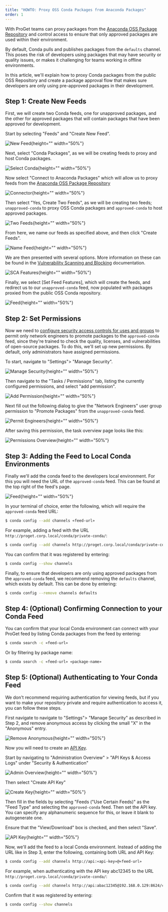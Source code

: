 ```yaml
---
title: "HOWTO: Proxy OSS Conda Packages from Anaconda Packages"
order: 1
---
```


With ProGet teams can proxy packages from the [Anaconda OSS Package Repository](repo.anaconda.com) and control access to ensure that only approved packages are used within their environment.

By default, Conda pulls and publishes packages from the `defaults` channel. This poses the risk of developers using packages that may have security or quality issues, or makes it challenging for teams working in offline environments. 

In this article, we'll explain how to proxy Conda packages from the public OSS Repository and create a package approval flow that makes sure developers are only using pre-approved packages in their development. 

## Step 1: Create New Feeds

First, we will create two Conda feeds, one for unapproved packages, and the other for approved packages that will contain packages that have been approved for development.

Start by selecting "Feeds" and "Create New Feed".

![New Feed](/resources/docs/proget-feeds-createnewfeed.png){height="" width="50%"}

Next, select "Conda Packages", as we will be creating feeds to proxy and host Conda packages.

![Select Conda](){height="" width="50%"}

Now select "Connect to Anaconda Packages" which will allow us to proxy feeds from the [Anaconda OSS Package Repository](repo.anaconda.com)

![Connector](){height="" width="50%"}

Then select "Yes, Create Two Feeds", as we will be creating two feeds; `unapproved-conda` to proxy OSS Conda packages and `approved-conda` to host approved packages.

![Two Feeds](){height="" width="50%"}

From here, we name our feeds as specified above, and then click "Create Feeds".

![Name Feed](){height="" width="50%"}

We are then presented with several options. More information on these can be found in the [Vulnerability Scanning and Blocking](/docs/proget/sca/vulnerabilities) documentation.

![SCA Features](){height="" width="50%"}

Finally, we select [Set Feed Features], which will create the feeds, and redirect us to our `unapproved-conda` feed, now populated with packages proxied from the public OSS Conda repository.

![Feed](){height="" width="50%"}

## Step 2: Set Permissions

Now we need to [configure security access controls for uses and groups](/docs/proget/administration-security) to permit only network engineers to promote packages to the `approved-conda` feed, since they're trained to check the quality, licenses, and vulnerabilities of open-source packages. To do this, we'll set up new permissions. By default, only administrators have assigned permissions.

To start, navigate to "Settings"> "Manage Security".

![Manage Security](/resources/docs/proget-settings-managesecurity.png){height="" width="50%"}

Then navigate to the "Tasks / Permissions" tab, listing the currently configured permissions, and select "add permission".

![Add Permission](/resources/docs/proget-taskspermissions-add.png){height="" width="50%"}

Next fill out the following dialog to give the "Network Engineers" user group permission to "Promote Packages" from the `unapproved-conda` feed.

![Permit Engineers](){height="" width="50%"}

After saving this permission, the task overview page looks like this:

![Permissions Overview](){height="" width="50%"}

## Step 3: Adding the Feed to Local Conda Environments

Finally we'll add the conda feed to the developers local environment. For this you will need the URL of the `approved-conda` feed. This can be found at the top right of the feed's page.

![Feed](){height="" width="50%"}

In your terminal of choice, enter the following, which will require the `approved-conda` feed URL:

```bash
$ conda config --add channels «feed-url»
```

For example, adding a feed with the URL `http://proget.corp.local/conda/private-conda/`:

```bash
$ conda config --add channels http://proget.corp.local/conda/private-conda/
```

You can confirm that it was registered by entering:

```bash
$ conda config --show channels
```

Finally, to ensure that developers are only using approved packages from the `approved-conda` feed, we recommend removing the `defaults` channel, which exists by default. This can be done by entering:

```bash
$ conda config --remove channels defaults
```

## Step 4: (Optional) Confirming Connection to your Conda Feed

You can confirm that your local Conda environment can connect with your ProGet feed by listing Conda packages from the feed by entering:

```bash
$ conda search -c «feed-url»
```

Or by filtering by package name:

```bash
$ conda search -c «feed-url» «package-name»
```

## Step 5: (Optional) Authenticating to Your Conda Feed

We don't recommend requiring authentication for viewing feeds, but if you want to make your repository private and require authentication to access it, you can follow these steps. 

First navigate to navigate to "Settings"> "Manage Security" as described in Step 2, and remove anonymous access by clicking the small "X" in the "Anonymous" entry. 

![Remove Anonymous](){height="" width="50%"}

Now you will need to create an [API Key](/docs/proget/reference-api/proget-apikeys). 

Start by navigating to "Administration Overview" > "API Keys & Access Logs" under "Security & Authentication"

![Admin Overview](){height="" width="50%"}

Then select "Create API Key"

![Create Key](){height="" width="50%"}

Then fill in the fields by selecting "Feeds ("Use Certain Feeds)" as the "Feed Type" and selecting the `approved-conda` feed. Then set the API key. You can specify any alphanumeric sequence for this, or leave it blank to autogenerate one.

Ensure that the "View/Download" box is checked, and then select "Save".

![API Key](){height="" width="50%"}

Now, we'll add the feed to a local Conda environment. Instead of adding the URL like in Step 3, enter the following, containing both URL and API Key:

```bash
$ conda config --add channels http://api:«api-key»@«feed-url»
```

For example, when authenticating with the API key abc12345 to the URL `http://proget.corp.local/conda/private-conda/`:

```bash
$ conda config --add channels http://api:abac12345@192.168.0.129:8624/conda/private-conda/
```

Confirm that it was registered by entering:

```bash
$ conda config --show channels
```